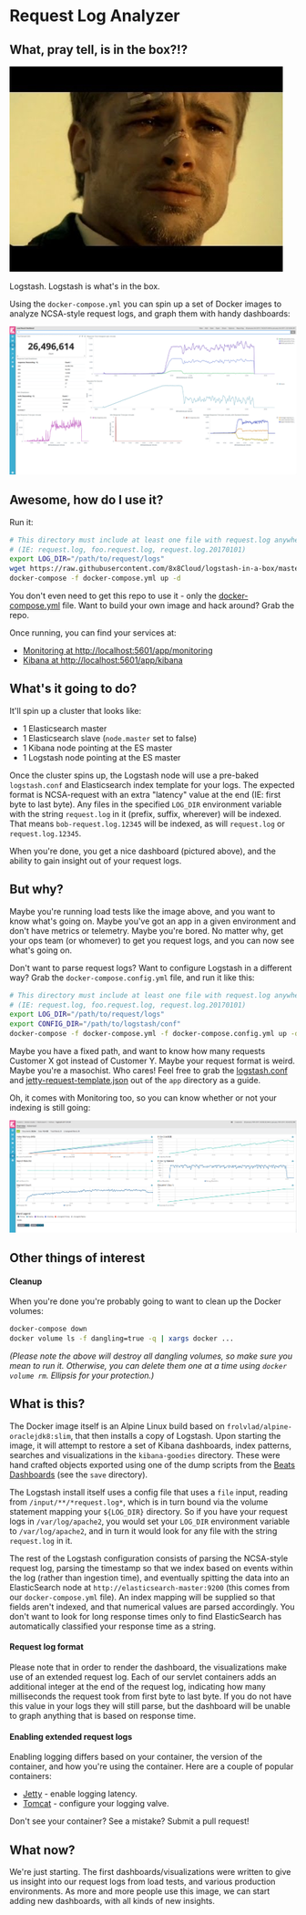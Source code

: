 Request Log Analyzer
=====

## What, pray tell, is in the box?!?
![What's in the box?](https://raw.githubusercontent.com/8x8Cloud/logstash-in-a-box/master/docs/whats-in-the-box.jpg)

Logstash. Logstash is what's in the box.

Using the `docker-compose.yml` you can spin up a set of Docker images to analyze NCSA-style request logs, and graph them with handy dashboards:

![Kibana dashboard](https://raw.githubusercontent.com/8x8Cloud/logstash-in-a-box/master/docs/kibana-dashboard.png)

## Awesome, how do I use it?

Run it:

```bash
# This directory must include at least one file with request.log anywhere in the file name
# (IE: request.log, foo.request.log, request.log.20170101)
export LOG_DIR="/path/to/request/logs"
wget https://raw.githubusercontent.com/8x8Cloud/logstash-in-a-box/master/docker-compose.yml
docker-compose -f docker-compose.yml up -d
```

You don't even need to get this repo to use it - only the [docker-compose.yml](docker-compose.yml) file. Want to build your own image and hack around? Grab the repo.

Once running, you can find your services at:
 * [Monitoring at http://localhost:5601/app/monitoring](http://localhost:5601/app/monitoring)
 * [Kibana at http://localhost:5601/app/kibana](http://localhost:5601/app/kibana)

## What's it going to do?
It'll spin up a cluster that looks like:
 * 1 Elasticsearch master
 * 1 Elasticsearch slave (`node.master` set to false)
 * 1 Kibana node pointing at the ES master
 * 1 Logstash node pointing at the ES master

Once the cluster spins up, the Logstash node will use a pre-baked `logstash.conf` and Elasticsearch index template for your logs. The expected format is NCSA-request with an extra "latency" value at the end (IE: first byte to last byte). Any files in the specified `LOG_DIR` environment variable with the string `request.log` in it (prefix, suffix, wherever) will be indexed. That means `bob-request.log.12345` will be indexed, as will `request.log` or `request.log.12345`.

When you're done, you get a nice dashboard (pictured above), and the ability to gain insight out of your request logs.

## But why?

Maybe you're running load tests like the image above, and you want to know what's going on. Maybe you've got an app in a given environment and don't have metrics or telemetry. Maybe you're bored. No matter why, get your ops team (or whomever) to get you request logs, and you can now see what's going on.

Don't want to parse request logs? Want to configure Logstash in a different way? Grab the `docker-compose.config.yml` file, and run it like this:

```bash
# This directory must include at least one file with request.log anywhere in the file name
# (IE: request.log, foo.request.log, request.log.20170101)
export LOG_DIR="/path/to/request/logs"
export CONFIG_DIR="/path/to/logstash/conf"
docker-compose -f docker-compose.yml -f docker-compose.config.yml up -d
```

Maybe you have a fixed path, and want to know how many requests Customer X got instead of Customer Y. Maybe your request format is weird. Maybe you're a masochist. Who cares! Feel free to grab the [logstash.conf](https://raw.githubusercontent.com/8x8Cloud/logstash-in-a-box/master/app/logstash.conf) and [jetty-request-template.json](https://raw.githubusercontent.com/8x8Cloud/logstash-in-a-box/master/app/jetty-request-template.json) out of the `app` directory as a guide.

Oh, it comes with Monitoring too, so you can know whether or not your indexing is still going:

![Monitoring stats](https://raw.githubusercontent.com/8x8Cloud/logstash-in-a-box/master/docs/monitoring-screen.png)

## Other things of interest

#### Cleanup

When you're done you're probably going to want to clean up the Docker volumes:

```bash
docker-compose down
docker volume ls -f dangling=true -q | xargs docker ...
```

*(Please note the above will destroy all dangling volumes, so make sure you mean to run it. Otherwise, you can delete them one at a time using `docker volume rm`. Ellipsis for your protection.)*

## What is this?
The Docker image itself is an Alpine Linux build based on `frolvlad/alpine-oraclejdk8:slim`, that then installs a copy of Logstash. Upon starting the image, it will attempt to restore a set of Kibana dashboards, index patterns, searches and visualizations  in the `kibana-goodies` directory. These were hand crafted objects exported using one of the dump scripts from the [Beats Dashboards](https://github.com/elastic/beats-dashboards) (see the `save` directory).

The Logstash install itself uses a config file that uses a `file` input, reading from `/input/**/*request.log*`, which is in turn bound via the volume statement mapping your `${LOG_DIR}` directory. So if you have your request logs in `/var/log/apache2`, you would set your `LOG_DIR` environment variable to `/var/log/apache2`, and in turn it would look for any file with the string `request.log` in it.

The rest of the Logstash configuration consists of parsing the NCSA-style request log, parsing the timestamp so that we index based on events within the log (rather than ingestion time), and eventually spitting the data into an ElasticSearch node at `http://elasticsearch-master:9200` (this comes from our `docker-compose.yml` file). An index mapping will be supplied so that fields aren't indexed, and that numerical values are parsed accordingly. You don't want to look for long response times only to find ElasticSearch has automatically classified your response time as a string.

#### Request log format

Please note that in order to render the dashboard, the visualizations make use of an extended request log. Each of our servlet containers adds an additional integer at the end of the request log, indicating how many milliseconds the request took from first byte to last byte. If you do not have this value in your logs they will still parse, but the dashboard will be unable to graph anything that is based on response time.

#### Enabling extended request logs

Enabling logging differs based on your container, the version of the container, and how you're using the container. Here are a couple of popular containers:

 * [Jetty](http://www.eclipse.org/jetty/documentation/9.3.x/configuring-jetty-request-logs.html) - enable logging latency.
 * [Tomcat](https://tomcat.apache.org/tomcat-8.0-doc/config/valve.html#Access_Logging) - configure your logging valve.

Don't see your container? See a mistake? Submit a pull request!

## What now?
We're just starting. The first dashboards/visualizations were written to give us insight into our request logs from load tests, and various production environments. As more and more people use this image, we can start adding new dashboards, with all kinds of new insights.
